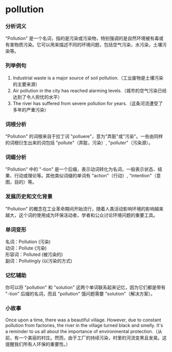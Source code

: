 # pollution

### 分析词义

  

"Pollution" 是一个名词，指的是污染或污染物，特别强调的是自然环境被有毒或有害物质污染。它可以用来描述不同的环境问题，包括空气污染，水污染，土壤污染等。

  

### 列举例句

  

1.  Industrial waste is a major source of soil pollution.（工业废物是土壤污染的主要来源）
2.  Air pollution in the city has reached alarming levels.（城市的空气污染已经达到了令人担忧的水平）
3.  The river has suffered from severe pollution for years.（这条河流遭受了多年的严重污染）

  

### 词根分析

  

"Pollution" 的词根来自于拉丁词 "polluere"，意为"弄脏"或"污染"。一些由同样的词根衍生出来的词包括 "pollute"（弄脏，污染）, "polluter"（污染源）。

  

### 词缀分析

  

"Pollution" 中的 "-tion" 是一个后缀，表示动词转化为名词，一般表示状态、结果、行动或理论等。其他类似词缀的单词有 "action"（行动）, "intention"（意图，目的）等。

  

### 发展历史和文化背景

  

"Pollution" 的概念在工业革命期间开始流行，随着人类活动影响环境的影响越来越大，这个词的使用成为环保活动者，学者和公众讨论环境问题的重要工具。

  

### 单词变形

  

名词：Pollution (污染)  
动词：Pollute (污染)  
形容词：Polluted (被污染的)  
副词：Pollutingly (以污染的方式)

  

### 记忆辅助

  

你可以将 "pollution" 和 "solution" 这两个单词联系起来记忆，因为它们都是带有 "-tion" 后缀的名词，而且 "pollution" 饿问题需要 "solution"（解决方案）。

  

### 小故事

  

Once upon a time, there was a beautiful village. However, due to constant pollution from factories, the river in the village turned black and smelly. It's a reminder to us all about the importance of environmental protection.（从前，有一个美丽的村庄。然而，由于工厂的持续污染，村里的河流变黑且发臭。这提醒我们所有人环保的重要性。）
